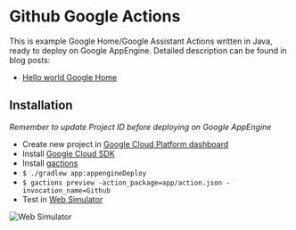 # Github Google Actions

This is example Google Home/Google Assistant Actions written in Java, ready to deploy on Google AppEngine. Detailed description can be found in blog posts:

- [Hello world Google Home](http://frogermcs.github.io/Hello-world-Google-Home/)

## Installation

_Remember to update Project ID before deploying on Google AppEngine_

- Create new project in [Google Cloud Platform dashboard](https://console.cloud.google.com/home/dashboard)
- Install [Google Cloud SDK](https://cloud.google.com/sdk/docs/)
- Install [gactions](https://developers.google.com/actions/tools/gactions-cli)
- `$ ./gradlew app:appengineDeploy`
- `$ gactions preview -action_package=app/action.json -invocation_name=Github`
- Test in [Web Simulator](https://developers.google.com/actions/tools/web-simulator)

![Web Simulator](https://raw.githubusercontent.com/frogermcs/Github-Google-Actions/master/art/web_simulator.png "Web Simulator")
